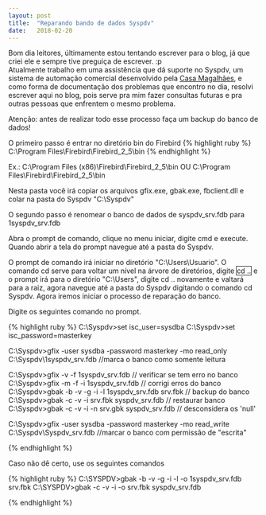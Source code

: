 ```yaml
---
layout: post
title:  "Reparando bando de dados Syspdv"
date:   2018-02-20
---
```


Bom dia leitores, últimamente estou tentando escrever para o blog, já que criei ele e sempre tive preguiça de escrever. :p <br>
Atualmente trabalho em uma assistência que dá suporte no Syspdv, um sistema de automação comercial desenvolvido pela [Casa Magalhães](https://www.casamagalhaes.com.br/), e como forma de documentação dos problemas que encontro no dia, resolvi escrever aqui no blog, pois serve pra mim fazer consultas futuras e pra outras pessoas que enfrentem o mesmo problema.

Atenção: antes de realizar todo esse processo faça um backup do banco de dados!
 
 
O primeiro passo é entrar no diretório bin do Firebird
{% highlight ruby %}
C:\Program Files\Firebird\Firebird_2_5\bin
{% endhighlight %}
 
Ex.: C:\Program Files (x86)\Firebird\Firebird_2_5\bin OU C:\Program Files\Firebird\Firebird_2_5\bin

Nesta pasta você irá copiar os arquivos gfix.exe, gbak.exe, fbclient.dll e colar na pasta do Syspdv "C:\Syspdv"
 
O segundo passo é renomear o banco de dados de syspdv_srv.fdb para 1syspdv_srv.fdb 

Abra o prompt de comando, clique no menu iniciar, digite cmd e execute. Quando abrir a tela do prompt navegue até a pasta do Syspdv.

O prompt de comando irá iniciar no diretório "C:\Users\Usuario".
O comando cd serve para voltar um nível na árvore de diretórios, digite <span style="border: 1px solid">cd ..</span> e o prompt irá para o diretório "C:\Users", digite cd .. novamente e valtará para a raiz, agora navegue até a pasta do Syspdv digitando o comando cd Syspdv. Agora iremos iniciar o processo de reparação do banco.

Digite os seguintes comando no prompt.

{% highlight ruby %}
C:\Syspdv>set isc_user=sysdba
C:\Syspdv>set isc_password=masterkey
 
C:\Syspdv>gfix -user sysdba -password masterkey -mo read_only C:\Syspdv\1syspdv_srv.fdb  //marca o banco como somente leitura
 
 
C:\Syspdv>gfix -v -f 1syspdv_srv.fdb                   // verificar se tem erro no banco
C:\Syspdv>gfix -m -f -i 1syspdv_srv.fdb                // corrigi erros do banco
C:\Syspdv>gbak -b -v -g -i -l 1syspdv_srv.fdb srv.fbk  // backup do banco
C:\Syspdv>gbak -c -v -i srv.fbk syspdv_srv.fdb         // restaurar banco
C:\Syspdv>gbak -c -v -i -n srv.gbk syspdv_srv.fdb      // desconsidera os 'null'
 
 
C:\Syspdv>gfix -user sysdba -password masterkey -mo read_write C:\Syspdv\Syspdv_srv.fdb  //marcar o banco com permissão de "escrita"

{% endhighlight %}

Caso não dê certo, use os seguintes comandos

{% highlight ruby %}
C:\SYSPDV>gbak -b -v -g -i -l -o 1syspdv_srv.fdb srv.fbk
C:\SYSPDV>gbak -c -v -i -o srv.fbk syspdv_srv.fdb

{% endhighlight %}

